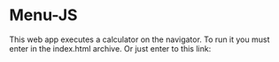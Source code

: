 # Menu-JS
This web app executes a calculator on the navigator. To run it you must enter in the index.html archive.
Or just enter to this link:
